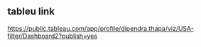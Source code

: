 ## tableu link
<https://public.tableau.com/app/profile/dipendra.thapa/viz/USA-filter/Dashboard2?publish=yes>


